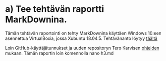# a) Tee tehtävän raportti MarkDownina.

Tämän tehtävän raportointi on tehty MarkDownina käyttäen Windows 10:een asennettua VirtualBoxia, jossa Xubuntu 18.04.5. 
Tehtävänanto löytyy [täältä](http://terokarvinen.com/2020/configuration-management-systems-palvelinten-hallinta-ict4tn022-autumn-2020/#h3-versionhallinta)

Loin GitHub-käyttäjätunnukset ja uuden repositoryn Tero Karvisen [ohjeiden](http://terokarvinen.com/2016/publish-your-project-with-github/index.html) mukaan.
Tämän raportin loin komennolla
	nano h3.md


